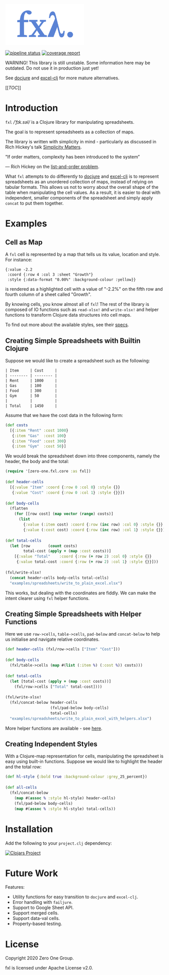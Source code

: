 <img src="logo/fxl.png" width="250px">

[![pipeline status](https://gitlab.com/zero-one-open-source/fxl/badges/develop/pipeline.svg)](https://gitlab.com/zero-one-open-source/fxl/-/commits/develop)
[![coverage report](https://gitlab.com/zero-one-open-source/fxl/badges/develop/coverage.svg)](https://gitlab.com/zero-one-open-source/fxl/-/commits/develop)

WARNING! This library is still unstable. Some information here may be outdated. Do not use it in production just yet!

See [docjure](https://github.com/mjul/docjure) and [excel-clj](https://github.com/matthewdowney/excel-clj/tree/master/src/excel_clj) for more mature alternatives.

[[_TOC_]]

# Introduction

`fxl` */ˈfɪk.səl/* is a Clojure library for manipulating spreadsheets.

The goal is to represent spreadsheets as a collection of maps.

The library is written with simplicity in mind - particularly as discussed in Rich Hickey's talk [Simplicity Matters](https://www.youtube.com/watch?v=rI8tNMsozo0).

>>>
"If order matters, complexity has been introduced to the system”

&mdash; Rich Hickey on the [list-and-order problem](https://youtu.be/rI8tNMsozo0?t=1448).
>>>

What `fxl` attempts to do differently to [docjure](https://github.com/mjul/docjure) and [excel-clj](https://github.com/matthewdowney/excel-clj/tree/master/src/excel_clj) is to represent spreadsheets as an unordered collection of maps, instead of relying on tabular formats. This allows us not to worry about the overall shape of the table when manipulating the cell values. As a result, it is easier to deal with independent, smaller components of the spreadsheet and simply apply `concat` to put them together.

# Examples

## Cell as Map

A `fxl` cell is represented by a map that tells us its value, location and style. For instance:

```
{:value -2.2
 :coord {:row 4 :col 3 :sheet "Growth"}
 :style {:data-format "0.00%" :background-colour :yellow}}
```

is rendered as a highlighted cell with a value of "-2.2%" on the fifth row and fourth column of a sheet called "Growth".

By knowing cells, you know almost all of `fxl`! The rest of the library is composed of IO functions such as `read-xlsx!` and `write-xlsx!` and helper functions to transform Clojure data structures into cell maps.

To find out more about the available styles, see their [specs](https://gitlab.com/zero-one-open-source/fxl/-/blob/develop/src/zero_one/fxl/specs.clj).

## Creating Simple Spreadsheets with Builtin Clojure

Suppose we would like to create a spreadsheet such as the following:

```
| Item     | Cost     |
| -------- | -------- |
| Rent     | 1000     |
| Gas      | 100      |
| Food     | 300      |
| Gym      | 50       |
|          |          |
| Total    | 1450     |
```

Assume that we have the cost data in the following form:

``` clojure
(def costs
  [{:item "Rent" :cost 1000}
   {:item "Gas"  :cost 100}
   {:item "Food" :cost 300}
   {:item "Gym"  :cost 50}]
```

We would break the spreadsheet down into three components, namely the header, the body and the total:

``` clojure
(require '[zero-one.fxl.core :as fxl])

(def header-cells
  [{:value "Item" :coord {:row 0 :col 0} :style {}}
   {:value "Cost" :coord {:row 0 :col 1} :style {}}])

(def body-cells
  (flatten
    (for [[row cost] (map vector (range) costs)]
      (list
        {:value (:item cost) :coord {:row (inc row) :col 0} :style {}}
        {:value (:cost cost) :coord {:row (inc row) :col 1} :style {}}))))

(def total-cells
  (let [row        (count costs)
        total-cost (apply + (map :cost costs))]
    [{:value "Total"    :coord {:row (+ row 2) :col 0} :style {}}
     {:value total-cost :coord {:row (+ row 2) :col 1} :style {}}]))

(fxl/write-xlsx!
  (concat header-cells body-cells total-cells)
  "examples/spreadsheets/write_to_plain_excel.xlsx")
```

This works, but dealing with the coordinates are fiddly. We can make the intent clearer using `fxl` helper functions.

## Creating Simple Spreadsheets with Helper Functions

Here we use `row->cells`, `table->cells`, `pad-below` and `concat-below` to help us initialise and navigate relative coordinates.

``` clojure
(def header-cells (fxl/row->cells ["Item" "Cost"]))

(def body-cells
  (fxl/table->cells (map #(list (:item %) (:cost %)) costs)))

(def total-cells
  (let [total-cost (apply + (map :cost costs))]
    (fxl/row->cells ["Total" total-cost])))

(fxl/write-xlsx!
  (fxl/concat-below header-cells
                    (fxl/pad-below body-cells)
                    total-cells)
  "examples/spreadsheets/write_to_plain_excel_with_helpers.xlsx")
```

More helper functions are available - see [here](https://gitlab.com/zero-one-open-source/fxl/-/blob/develop/src/zero_one/fxl/core.clj).

## Creating Independent Styles

With a Clojure-map representation for cells, manipulating the spreadsheet is easy using built-in functions. Suppose we would like to highlight the header and the total row:

``` clojure
(def hl-style {:bold true :background-colour :grey_25_percent})

(def all-cells
  (fxl/concat-below
    (map #(assoc % :style hl-style) header-cells)
    (fxl/pad-below body-cells)
    (map #(assoc % :style hl-style) total-cells))
```

# Installation

Add the following to your `project.clj` dependency:

[![Clojars Project](https://clojars.org/zero.one/fxl/latest-version.svg)](http://clojars.org/zero.one/fxl)

# Future Work

Features:
- Utility functions for easy transition to `docjure` and `excel-clj`.
- Error handling with `failjure`.
- Support to Google Sheet API.
- Support merged cells.
- Support data-val cells.
- Property-based testing.

# License

Copyright 2020 Zero One Group.

fxl is licensed under Apache License v2.0.

